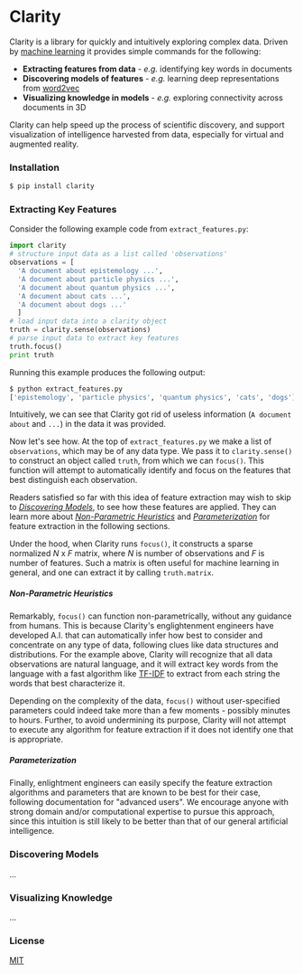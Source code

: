 # Clarity
Clarity is a library for quickly and intuitively exploring complex data.  Driven by [machine learning](https://en.wikipedia.org/wiki/Machine_learning) it provides simple commands for the following:
  - **Extracting features from data** - *e.g.* identifying key words in documents
  - **Discovering models of features** - *e.g.* learning deep representations from [word2vec](http://code.google.com/p/word2vec/)
  - **Visualizing knowledge in models** - *e.g.* exploring connectivity across documents in 3D

Clarity can help speed up the process of scientific discovery, and support visualization of intelligence harvested from data, especially for virtual and augmented reality.

### Installation
```sh
$ pip install clarity
```
### Extracting Key Features
Consider the following example code from ```extract_features.py```:
```python
import clarity
# structure input data as a list called 'observations'
observations = [
  'A document about epistemology ...', 
  'A document about particle physics ...', 
  'A document about quantum physics ...', 
  'A document about cats ...', 
  'A document about dogs ...'
  ]
# load input data into a clarity object
truth = clarity.sense(observations)
# parse input data to extract key features
truth.focus()
print truth
```
Running this example produces the following output:
```sh
$ python extract_features.py
['epistemology', 'particle physics', 'quantum physics', 'cats', 'dogs']
```
Intuitively, we can see that Clarity got rid of useless information (```A document about``` and ```...```) in the data it was provided.

Now let's see how.  At the top of ```extract_features.py``` we make a list of ```observations```, which may be of any data type. We pass it to ```clarity.sense()``` to construct an object called ```truth```, from which we can ```focus()```.  This function will attempt to automatically identify and focus on the features that best distinguish each observation.

Readers satisfied so far with this idea of feature extraction may wish to skip to [*Discovering Models*](#discovering-models), to see how these features are applied.  They can learn more about [*Non-Parametric Heuristics*](#heuristics) and [*Parameterization*](#parameterization) for feature extraction in the following sections.

Under the hood, when Clarity runs ```focus()```, it constructs a sparse normalized *N* x *F* matrix, where *N* is number of observations and *F* is number of features.  Such a matrix is often useful for machine learning in general, and one can extract it by calling ```truth.matrix```.

##### Non-Parametric Heuristics
Remarkably, ```focus()``` can function non-parametrically, without any guidance from humans.  This is because Clarity's englightenment engineers have developed A.I. that can automatically infer how best to consider and concentrate on any type of data, following clues like data structures and distributions.  For the example above, Clarity will recognize that all data observations are natural language, and it will extract key words from the language with a fast algorithm like [TF-IDF](https://en.wikipedia.org/wiki/Tf%E2%80%93idf) to extract from each string the words that best characterize it.

Depending on the complexity of the data, ```focus()``` without user-specified parameters could indeed take more than a few moments - possibly minutes to hours.  Further, to avoid undermining its purpose, Clarity will not attempt to execute any algorithm for feature extraction if it does not identify one that is appropriate.

##### Parameterization
Finally, enlightment engineers can easily specify the feature extraction algorithms and parameters that are known to be best for their case, following documentation for "advanced users".  We encourage anyone with strong domain and/or computational expertise to pursue this approach, since this intuition is still likely to be better than that of our general artificial intelligence.

### Discovering Models
...

### Visualizing Knowledge
...

### License
[MIT](http://opensource.org/licenses/MIT)
